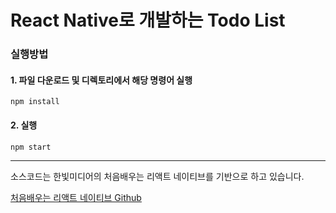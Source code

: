 # React Native로 개발하는 Todo List

### 실행방법

#### 1. 파일 다운로드 및 디렉토리에서 해당 명령어 실행
<code>npm install</code>
  
#### 2. 실행
<code>npm start</code>

***


소스코드는 한빛미디어의 처음배우는 리액트 네이티브를 기반으로 하고 있습니다.

[처음배우는 리액트 네이티브 Github](https://github.com/Alchemist85K/my-first-react-native)

